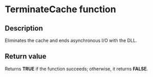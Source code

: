 # TerminateCache function

## Description

Eliminates the cache and ends asynchronous I/O with the DLL.

## Return value

Returns **TRUE** if the function succeeds; otherwise, it returns **FALSE**.